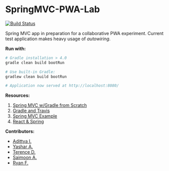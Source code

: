 # SpringMVC-PWA-Lab

[![Build Status](https://travis-ci.com/RyanFleck/SpringMVC-PWA-Lab.svg?branch=master)](https://travis-ci.com/RyanFleck/SpringMVC-PWA-Lab)

Spring MVC app in preparation for a collaborative PWA experiment. Current test application makes heavy usage of *autowiring*.

**Run with:**
```sh
# Gradle installation > 4.0
gradle clean build bootRun

# Use built-in Gradle:
gradlew clean build bootRun

# Application now served at http://localhost:8080/
```

**Resources:**
1. [Spring MVC w/Gradle from Scratch](https://spring.io/guides/gs/serving-web-content/#scratch)
1. [Gradle and Travis](https://docs.travis-ci.com/user/languages/java/#projects-using-gradle)
1. [Spring MVC Example](https://www.mkyong.com/spring-mvc/gradle-spring-mvc-web-project-example/)
1. [React & Spring](https://spring.io/guides/tutorials/react-and-spring-data-rest/)

**Contributors:**
- [Adittya I.](https://github.com/aadit041)
- [Yashar A.](https://github.com/YasharAhmat)
- [Terence D.](https://github.com/TerryCruze)
- [Saimoon A.](https://github.com/sazad32)
- [Ryan F.](https://github.com/ryanfleck/)

